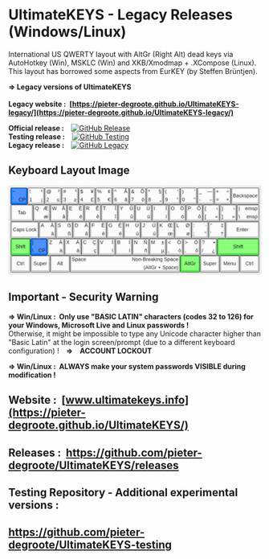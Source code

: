 # UltimateKEYS - Legacy Releases (Windows/Linux)

International US QWERTY layout with AltGr (Right Alt) dead keys via AutoHotkey (Win), MSKLC (Win) and XKB/Xmodmap + .XCompose (Linux). This layout has borrowed some aspects from EurKEY (by Steffen Brüntjen).

**=&gt; Legacy versions of UltimateKEYS**        
&nbsp;  
**Legacy website&nbsp;: &nbsp;[https://pieter-degroote.github.io/UltimateKEYS-legacy/](https://pieter-degroote.github.io/UltimateKEYS-legacy/)**

**Official release&nbsp;:**&emsp;[![GitHub Release](https://img.shields.io/github/release/pieter-degroote/UltimateKEYS.svg)](https://github.com/pieter-degroote/UltimateKEYS/releases)  
**Testing release&nbsp;:**&emsp;[![GitHub Testing](https://img.shields.io/github/release/pieter-degroote/UltimateKEYS-testing.svg?label=testing)](https://github.com/pieter-degroote/UltimateKEYS-testing/releases)  
**Legacy release&nbsp;:**&emsp;[![GitHub Legacy](https://img.shields.io/github/release/pieter-degroote/UltimateKEYS-legacy.svg?label=legacy)](https://github.com/pieter-degroote/UltimateKEYS-legacy/releases)

## Keyboard Layout Image

![UltimateKEYS Legacy - Keyboard Layout Image](images/UltimateKEYS%20Legacy%20-%20Keyboard%20Layout%20Image.png)

## Important - Security Warning

**=&gt; Win/Linux&nbsp;: &nbsp;Only use "BASIC LATIN" characters (codes 32 to 126) for your Windows, Microsoft Live and Linux passwords&nbsp;!**  
Otherwise, it might be impossible to type any Unicode character higher than "Basic Latin" at the login screen/prompt (due to a different keyboard configuration) !&emsp;**=&gt;&emsp;ACCOUNT LOCKOUT**

**=&gt; Win/Linux&nbsp;: &nbsp;ALWAYS make your system passwords VISIBLE during modification&nbsp;!**

## Website&nbsp;: &nbsp;[www.ultimatekeys.info](https://pieter-degroote.github.io/UltimateKEYS/)

## Releases&nbsp;: &nbsp;https://github.com/pieter-degroote/UltimateKEYS/releases

## Testing Repository - Additional experimental versions&nbsp;:

## https://github.com/pieter-degroote/UltimateKEYS-testing
